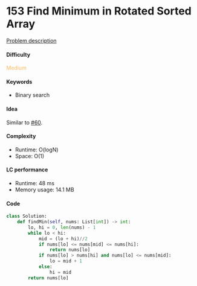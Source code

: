 153 Find Minimum in Rotated Sorted Array
=======================
[Problem description](https://leetcode.com/problems/find-minimum-in-rotated-sorted-array/)

#### Difficulty
<span style="color:#FABC60">Medium</span>

#### Keywords
- Binary search

#### Idea
Similar to [#60](60.md). 

#### Complexity
- Runtime: O(logN)
- Space: O(1)
  
#### LC performance
- Runtime: 48 ms
- Memory usage: 14.1 MB

#### Code
```python
class Solution:
    def findMin(self, nums: List[int]) -> int:
        lo, hi = 0, len(nums) - 1
        while lo < hi:
            mid = (lo + hi)//2
            if nums[lo] <= nums[mid] <= nums[hi]:
                return nums[lo]
            if nums[lo] > nums[hi] and nums[lo] <= nums[mid]:
                lo = mid + 1
            else:
                hi = mid
        return nums[lo]
```